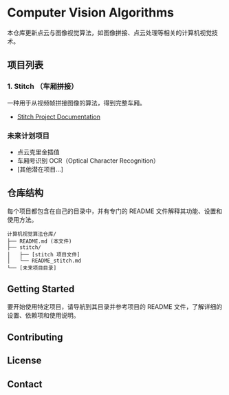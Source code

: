 # Computer Vision Algorithms

本仓库更新点云与图像视觉算法，如图像拼接、点云处理等相关的计算机视觉技术。

## 项目列表

### 1. Stitch （车厢拼接）
一种用于从视频帧拼接图像的算法，得到完整车厢。
- [Stitch Project Documentation](./stitch/README_stitch.md)

### 未来计划项目
- 点云克里金插值
- 车厢号识别 OCR（Optical Character Recognition）
- [其他潜在项目...]

## 仓库结构

每个项目都包含在自己的目录中，并有专门的 README 文件解释其功能、设置和使用方法。

```
计算机视觉算法仓库/
├── README.md (本文件)
├── stitch/
│   ├── [stitch 项目文件]
│   └── README_stitch.md
└── [未来项目目录]
```

## Getting Started

要开始使用特定项目，请导航到其目录并参考项目的 README 文件，了解详细的设置、依赖项和使用说明。

## Contributing


## License


## Contact

